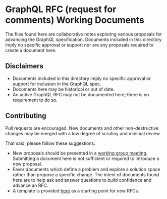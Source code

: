 # GraphQL RFC (request for comments) Working Documents

The files found here are collaborative notes exploring various proposals for advancing the GraphQL specification. Documents included in this directory imply no specific approval or support nor are any proposals required to create a document here.

## Disclaimers

* Documents included in this directory imply no specific approval or support for inclusion in the GraphQL spec.
* Documents here may be historical or out of date.
* An active GraphQL RFC may not be documented here; there is no requirement to do so.

## Contributing

Pull requests are encouraged. New documents and other non-destructive changes may be merged with a low degree of scrutiny and minimal review.

That said, please follow these suggestions:

* New proposals should be presented in a [working group meeting](../agendas). Submitting a document here is not sufficient or required to introduce a new proposal.
* Favor documents which define a problem and explore a solution space rather than propose a specific change. The intent of documents found here are to help ask and answer questions to build confidence and advance an RFC.
* A template is provided [here](./TEMPLATE.md) as a starting point for new RFCs.